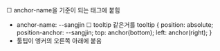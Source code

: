 ☐ anchor-name을 기준이 되는 태그에 붙힘
  - anchor-name: --sangjin
☐ tooltip 같은거를
tooltip {
    position: absolute;
    position-anchor: --sangjin;
    top: anchor(bottom);
    left: anchor(right);
}
  - 툴팁이 엥커의 오른쪽 아래에 붙음
